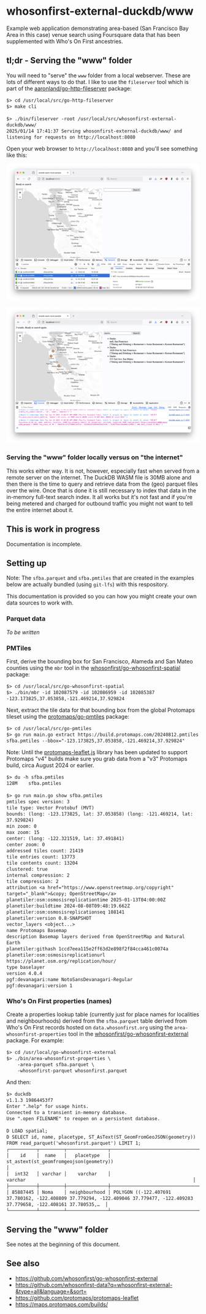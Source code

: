 # whosonfirst-external-duckdb/www

Example web application demonstrating area-based (San Francisco Bay Area in this case) venue search using Foursquare data that has been supplemented with Who's On First ancestries.

## tl;dr - Serving the "www" folder

You will need to "serve" the `www` folder from a local webserver. These are lots of different ways to do that. I like to use the `fileserver` tool which is part of the [aaronland/go-http-fileserver](https://github.com/aaronland/go-http-fileserver) package:

```
$> cd /usr/local/src/go-http-fileserver
$> make cli

$> ./bin/fileserver -root /usr/local/src/whosonfirst-external-duckdb/www/
2025/01/14 17:41:37 Serving whosonfirst-external-duckdb/www/ and listening for requests on http://localhost:8080
```

Open your web browser to `http://localhost:8080` and you'll see something like this:

![](../docs/images/whosonfirst-external-duckdb-pmtiles.png)

![](../docs/images/whosonfirst-external-duckdb-daeho.png)

### Serving the "www" folder locally versus on "the internet"

This works either way. It is not, however, especially fast when served from a remote server on the internet. The DuckDB WASM file is 30MB alone and then there is the time to query and retrieve data from the (geo) parquet files over the wire. Once that is done it is still necessary to index that data in the in-memory full-text search index. It all works but it's not fast and if you're being metered and charged for outbound traffic you might not want to tell the entire internet about it.

## This is work in progress

Documentation is incomplete.

## Setting up

Note: The `sfba.parquet` and `sfba.pmtiles` that are created in the examples below are actually bundled (using `git-lfs`) with this respository.

This documentation is provided so you can how you might create your own data sources to work with.

### Parquet data

_To be written_

### PMTiles

First, derive the bounding box for San Francisco, Alameda and San Mateo counties using the `mbr` tool in the [whosonfirst/go-whosonfirst-spatial](https://github.com/whosonfirst/go-whosonfirst-spatial) package:

```
$> cd /usr/local/src/go-whosonfirst-spatial
$> ./bin/mbr -id 102087579 -id 102086959 -id 102085387
-123.173825,37.053858,-121.469214,37.929824
```

Next, extract the tile data for that bounding box from the global Protomaps tileset using the [protomaps/go-pmtiles](https://github.com/protomaps/go-pmtiles) package:

```
$> cd /usr/local/src/go-pmtiles
$> go run main.go extract https://build.protomaps.com/20240812.pmtiles sfba.pmtiles --bbox="-123.173825,37.053858,-121.469214,37.929824"
```

Note: Until the [protomaps-leaflet.js](https://github.com/protomaps/protomaps-leaflet) library has been updated to support Protomaps "v4" builds make sure you grab data from a "v3" Protomaps build, circa August 2024 or earlier.

```
$> du -h sfba.pmtiles 
128M	sfba.pmtiles

$> go run main.go show sfba.pmtiles
pmtiles spec version: 3
tile type: Vector Protobuf (MVT)
bounds: (long: -123.173825, lat: 37.053858) (long: -121.469214, lat: 37.929824)
min zoom: 0
max zoom: 15
center: (long: -122.321519, lat: 37.491841)
center zoom: 0
addressed tiles count: 21419
tile entries count: 13773
tile contents count: 13204
clustered: true
internal compression: 2
tile compression: 2
attribution <a href="https://www.openstreetmap.org/copyright" target="_blank">&copy; OpenStreetMap</a>
planetiler:osm:osmosisreplicationtime 2025-01-13T04:00:00Z
planetiler:buildtime 2024-08-08T09:48:19.662Z
planetiler:osm:osmosisreplicationseq 108141
planetiler:version 0.8-SNAPSHOT
vector_layers <object...>
name Protomaps Basemap
description Basemap layers derived from OpenStreetMap and Natural Earth
planetiler:githash 1ccd7eea115e2ff63d2e898f2f84cca461c0074a
planetiler:osm:osmosisreplicationurl https://planet.osm.org/replication/hour/
type baselayer
version 4.0.4
pgf:devanagari:name NotoSansDevanagari-Regular
pgf:devanagari:version 1
```

### Who's On First properties (names)

Create a properties lookup table (currently just for place names for localities and neighbourhoods) derived from the `sfba.parquet` table derived from Who's On First records hosted on `data.whosonfirst.org` using the `area-whosonfirst-properties` tool in the [whosonfirst/go-whosonfirst-external](https://github.com/whosonfirst/go-whosonfirst-external?tab=readme-ov-file#area-whosonfirst-properties) package. For example:

```
$> cd /usr/local/go-whosonfirst-external
$> ./bin/area-whosonfirst-properties \
	-area-parquet sfba.parquet \
	-whosonfirst-parquet whosonfirst.parquet
```	

And then:

```
$> duckdb
v1.1.3 19864453f7
Enter ".help" for usage hints.
Connected to a transient in-memory database.
Use ".open FILENAME" to reopen on a persistent database.

D LOAD spatial;
D SELECT id, name, placetype, ST_AsText(ST_GeomFromGeoJSON(geometry)) FROM read_parquet('whosonfirst.parquet') LIMIT 1;
┌──────────┬─────────┬───────────────┬────────────────────────────────────────────────────────────────────────────────────────────────────────────────────────────────┐
│    id    │  name   │   placetype   │                                            st_astext(st_geomfromgeojson(geometry))                                             │
│  int32   │ varchar │    varchar    │                                                            varchar                                                             │
├──────────┼─────────┼───────────────┼────────────────────────────────────────────────────────────────────────────────────────────────────────────────────────────────┤
│ 85887445 │ Noma    │ neighbourhood │ POLYGON ((-122.407691 37.780162, -122.408809 37.779294, -122.409046 37.779477, -122.409283 37.779658, -122.408161 37.780535,…  │
└──────────┴─────────┴───────────────┴────────────────────────────────────────────────────────────────────────────────────────────────────────────────────────────────┘
```

## Serving the "www" folder

See notes at the beginning of this document.

## See also

* https://github.com/whosonfirst/go-whosonfirst-external
* https://github.com/whosonfirst-data?q=whosonfirst-external-&type=all&language=&sort=
* https://github.com/protomaps/protomaps-leaflet
* https://maps.protomaps.com/builds/

